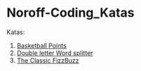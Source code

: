 # Noroff-Coding_Katas

Katas:

1. [Basketball Points](/src/Basketball%20Points)
2. [Double letter Word splitter](/src/Double%20letter%20Word%20splitter)
3. [The Classic FizzBuzz](/src/Classic%20FizzBuzz)
